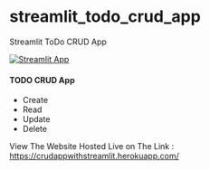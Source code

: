 # streamlit_todo_crud_app
Streamlit ToDo CRUD App

[![Streamlit App](https://static.streamlit.io/badges/streamlit_badge_black_white.svg)](https://share.streamlit.io//Jcharis/streamlit_todo_crud_app/main/app.py)

#### TODO CRUD App
+ Create
+ Read
+ Update
+ Delete


View The Website Hosted Live on The Link : https://crudappwithstreamlit.herokuapp.com/
